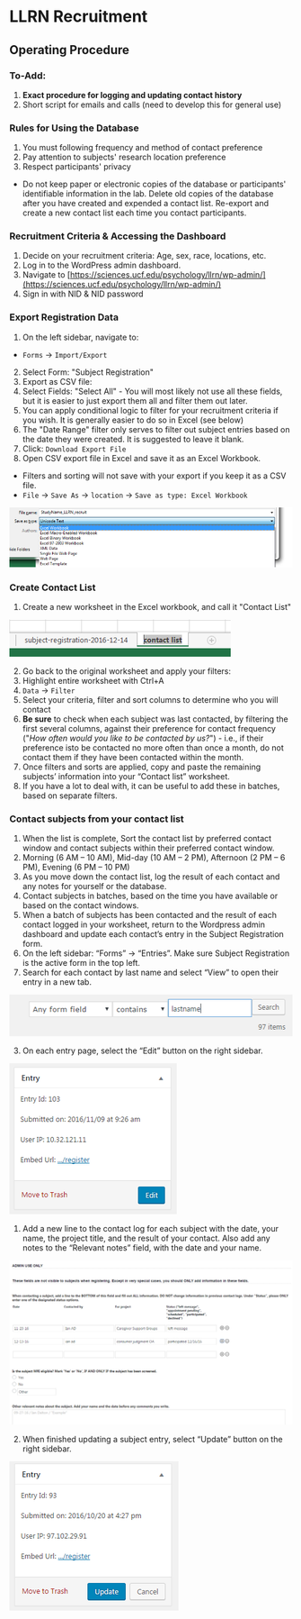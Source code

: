 # LLRN Recruitment
## Operating Procedure

### To-Add:
1. **Exact procedure for logging and updating contact history**
2. Short script for emails and calls (need to develop this for general use)

### Rules for Using the Database
1. You must following frequency and method of contact preference
2. Pay attention to subjects' research location preference
3. Respect participants' privacy
  - Do not keep paper or electronic copies of the database or participants' identifiable information in the lab. Delete old copies of the database after you have created and expended a contact list. Re-export and create a new contact list each time you contact participants.

### Recruitment Criteria & Accessing the Dashboard
1. Decide on your recruitment criteria: Age, sex, race, locations, etc.
2. Log in to the WordPress admin dashboard.
  1. Navigate to [https://sciences.ucf.edu/psychology/llrn/wp-admin/](https://sciences.ucf.edu/psychology/llrn/wp-admin/)
  2. Sign in with NID & NID password

### Export Registration Data
1. On the left sidebar, navigate to:
  - `Forms` -> `Import/Export`
2. Select Form: "Subject Registration"
3. Export as CSV file:
  1. Select Fields: "Select All"
    - You will most likely not use all these fields, but it is easier to just export them all and filter them out later.
  2. You can apply conditional logic to filter for your recruitment criteria if you wish. It is generally easier to do so in Excel (see below)
  3. The "Date Range" filter only serves to filter out subject entries based on the date they were created. It is suggested to leave it blank.
  4. Click: `Download Export File`
4. Open CSV export file in Excel and save it as an Excel Workbook.
  - Filters and sorting will not save with your export if you keep it as a CSV file.
  - `File` -> `Save As` -> `location` -> `Save as type: Excel Workbook`
  
  ![Save As Example](graphics/save-as-example.png "Save As Example")

### Create Contact List
1. Create a new worksheet in the Excel workbook, and call it "Contact List"

  ![New Worksheet Example](graphics/new-worksheet-example.png "New Worksheet Example")
  
2. Go back to the original worksheet and apply your filters:
  1. Highlight entire worksheet with Ctrl+A
  2. `Data` -> `Filter`
  3. Select your criteria, filter and sort columns to determine who you will contact
  4. **Be sure** to check when each subject was last contacted, by filtering the first several columns, against their preference for contact frequency ("*How often would you like to be contacted by us?*")
    - i.e., if their preference isto be contacted no more often than once a month, do not contact them if they have been contacted within the month.
9. Once filters and sorts are applied, copy and paste the remaining subjects’ information into your “Contact list” worksheet.
  1. If you have a lot to deal with, it can be useful to add these in batches, based on separate filters.

### Contact subjects from your contact list
1. When the list is complete, Sort the contact list by preferred contact window and contact subjects within their preferred contact window.
  1. Morning (6 AM – 10 AM), Mid-day (10 AM – 2 PM),					 Afternoon (2 PM – 6 PM), Evening (6 PM – 10 PM)
1. As you move down the contact list, log the result of each contact and any notes for yourself or the database.
1. Contact subjects in batches, based on the time you have available or based on the contact windows.
2. When a batch of subjects has been contacted and the result of each contact logged in your worksheet, return to the Wordpress admin dashboard and update each contact’s entry in the Subject Registration form.
  1. On the left sidebar: “Forms” -> “Entries”. Make sure Subject Registration is the active form in the top left.
  2. Search for each contact by last name and select “View” to open their entry in a new tab.
  
  ![entry search example](graphics/entry-search-example.png)
  
  3. On each entry page, select the “Edit” button on the right sidebar. 

  ![entry edit example](graphics/entry-edit-example.png)
  
  1. Add a new line to the contact log for each subject with the date, your name, the project title, and the result of your contact. Also add any notes to the “Relevant notes” field, with the date and your name.
  
  ![contact record example](graphics/contact-record-example.png)
  
  2. When finished updating a subject entry, select “Update” button on the right sidebar. 
  
  ![entry-update-example](graphics/entry-update-example.png)
